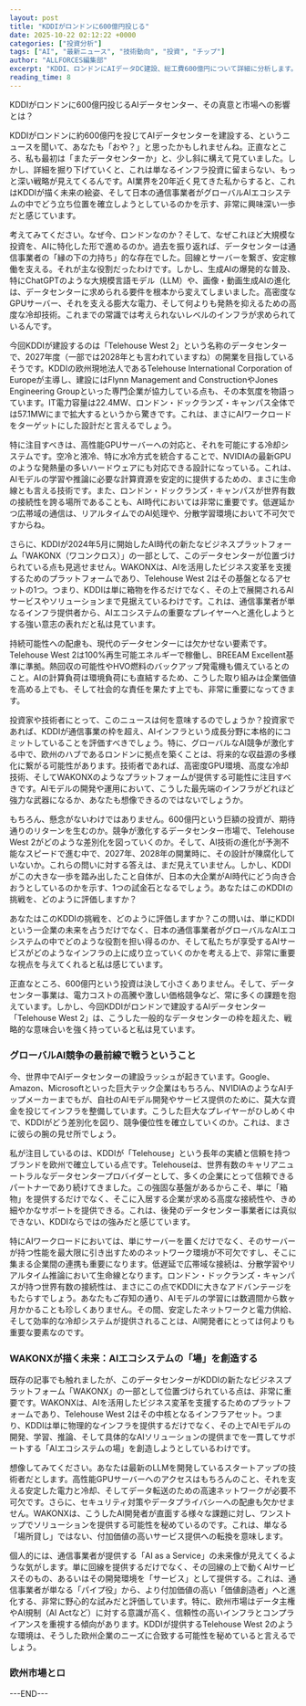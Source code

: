 ```yaml
---
layout: post
title: "KDDIがロンドンに600億円投じる"
date: 2025-10-22 02:12:22 +0000
categories: ["投資分析"]
tags: ["AI", "最新ニュース", "技術動向", "投資", "チップ"]
author: "ALLFORCES編集部"
excerpt: "KDDI、ロンドンにAIデータDC建設、総工費600億円について詳細に分析します。"
reading_time: 8
---
```


KDDIがロンドンに600億円投じるAIデータセンター、その真意と市場への影響とは？

KDDIがロンドンに約600億円を投じてAIデータセンターを建設する、というニュースを聞いて、あなたも「おや？」と思ったかもしれませんね。正直なところ、私も最初は「またデータセンターか」と、少し斜に構えて見ていました。しかし、詳細を掘り下げていくと、これは単なるインフラ投資に留まらない、もっと深い戦略が見えてくるんです。AI業界を20年近く見てきた私からすると、これはKDDIが描く未来の絵姿、そして日本の通信事業者がグローバルAIエコシステムの中でどう立ち位置を確立しようとしているのかを示す、非常に興味深い一歩だと感じています。

考えてみてください。なぜ今、ロンドンなのか？そして、なぜこれほど大規模な投資を、AIに特化した形で進めるのか。過去を振り返れば、データセンターは通信事業者の「縁の下の力持ち」的な存在でした。回線とサーバーを繋ぎ、安定稼働を支える。それが主な役割だったわけです。しかし、生成AIの爆発的な普及、特にChatGPTのような大規模言語モデル（LLM）や、画像・動画生成AIの進化は、データセンターに求められる要件を根本から変えてしまいました。高密度なGPUサーバー、それを支える膨大な電力、そして何よりも発熱を抑えるための高度な冷却技術。これまでの常識では考えられないレベルのインフラが求められているんです。

今回KDDIが建設するのは「Telehouse West 2」という名称のデータセンターで、2027年度（一部では2028年とも言われていますね）の開業を目指しているそうです。KDDIの欧州現地法人であるTelehouse International Corporation of Europeが主導し、建設にはFlynn Management and ConstructionやJones Engineering Groupといった専門企業が協力している点も、その本気度を物語っています。IT電力容量は22.4MW、ロンドン・ドックランズ・キャンパス全体では57.1MWにまで拡大するというから驚きです。これは、まさにAIワークロードをターゲットにした設計だと言えるでしょう。

特に注目すべきは、高性能GPUサーバーへの対応と、それを可能にする冷却システムです。空冷と液冷、特に水冷方式を統合することで、NVIDIAの最新GPUのような発熱量の多いハードウェアにも対応できる設計になっている。これは、AIモデルの学習や推論に必要な計算資源を安定的に提供するための、まさに生命線とも言える技術です。また、ロンドン・ドックランズ・キャンパスが世界有数の接続性を誇る場所であることも、AI時代においては非常に重要です。低遅延かつ広帯域の通信は、リアルタイムでのAI処理や、分散学習環境において不可欠ですからね。

さらに、KDDIが2024年5月に開始したAI時代の新たなビジネスプラットフォーム「WAKONX（ワコンクロス）」の一部として、このデータセンターが位置づけられている点も見逃せません。WAKONXは、AIを活用したビジネス変革を支援するためのプラットフォームであり、Telehouse West 2はその基盤となるアセットの1つ。つまり、KDDIは単に箱物を作るだけでなく、その上で展開されるAIサービスやソリューションまで見据えているわけです。これは、通信事業者が単なるインフラ提供者から、AIエコシステムの重要なプレイヤーへと進化しようとする強い意志の表れだと私は見ています。

持続可能性への配慮も、現代のデータセンターには欠かせない要素です。Telehouse West 2は100%再生可能エネルギーで稼働し、BREEAM Excellent基準に準拠。熱回収の可能性やHVO燃料のバックアップ発電機も備えているとのこと。AIの計算負荷は環境負荷にも直結するため、こうした取り組みは企業価値を高める上でも、そして社会的な責任を果たす上でも、非常に重要になってきます。

投資家や技術者にとって、このニュースは何を意味するのでしょうか？投資家であれば、KDDIが通信事業の枠を超え、AIインフラという成長分野に本格的にコミットしていることを評価すべきでしょう。特に、グローバルなAI競争が激化する中で、欧州のハブであるロンドンに拠点を築くことは、将来的な収益源の多様化に繋がる可能性があります。技術者であれば、高密度GPU環境、高度な冷却技術、そしてWAKONXのようなプラットフォームが提供する可能性に注目すべきです。AIモデルの開発や運用において、こうした最先端のインフラがどれほど強力な武器になるか、あなたも想像できるのではないでしょうか。

もちろん、懸念がないわけではありません。600億円という巨額の投資が、期待通りのリターンを生むのか。競争が激化するデータセンター市場で、Telehouse West 2がどのような差別化を図っていくのか。そして、AI技術の進化が予測不能なスピードで進む中で、2027年、2028年の開業時に、その設計が陳腐化していないか。これらの問いに対する答えは、まだ見えていません。しかし、KDDIがこの大きな一歩を踏み出したこと自体が、日本の大企業がAI時代にどう向き合おうとしているのかを示す、1つの試金石となるでしょう。あなたはこのKDDIの挑戦を、どのように評価しますか？

あなたはこのKDDIの挑戦を、どのように評価しますか？この問いは、単にKDDIという一企業の未来を占うだけでなく、日本の通信事業者がグローバルなAIエコシステムの中でどのような役割を担い得るのか、そして私たちが享受するAIサービスがどのようなインフラの上に成り立っていくのかを考える上で、非常に重要な視点を与えてくれると私は感じています。

正直なところ、600億円という投資は決して小さくありません。そして、データセンター事業は、電力コストの高騰や激しい価格競争など、常に多くの課題を抱えています。しかし、今回KDDIがロンドンで建設するAIデータセンター「Telehouse West 2」は、こうした一般的なデータセンターの枠を超えた、戦略的な意味合いを強く持っていると私は見ています。

### グローバルAI競争の最前線で戦うということ

今、世界中でAIデータセンターの建設ラッシュが起きています。Google、Amazon、Microsoftといった巨大テック企業はもちろん、NVIDIAのようなAIチップメーカーまでもが、自社のAIモデル開発やサービス提供のために、莫大な資金を投じてインフラを整備しています。こうした巨大なプレイヤーがひしめく中で、KDDIがどう差別化を図り、競争優位性を確立していくのか。これは、まさに彼らの腕の見せ所でしょう。

私が注目しているのは、KDDIが「Telehouse」という長年の実績と信頼を持つブランドを欧州で確立している点です。Telehouseは、世界有数のキャリアニュートラルなデータセンタープロバイダーとして、多くの企業にとって信頼できるパートナーであり続けてきました。この強固な基盤があるからこそ、単に「箱物」を提供するだけでなく、そこに入居する企業が求める高度な接続性や、きめ細やかなサポートを提供できる。これは、後発のデータセンター事業者には真似できない、KDDIならではの強みだと感じています。

特にAIワークロードにおいては、単にサーバーを置くだけでなく、そのサーバーが持つ性能を最大限に引き出すためのネットワーク環境が不可欠ですし、そこに集まる企業間の連携も重要になります。低遅延で広帯域な接続は、分散学習やリアルタイム推論において生命線となります。ロンドン・ドックランズ・キャンパスが持つ世界有数の接続性は、まさにこの点でKDDIに大きなアドバンテージをもたらすでしょう。あなたもご存知の通り、AIモデルの学習には数週間から数ヶ月かかることも珍しくありません。その間、安定したネットワークと電力供給、そして効率的な冷却システムが提供されることは、AI開発者にとっては何よりも重要な要素なのです。

### WAKONXが描く未来：AIエコシステムの「場」を創造する

既存の記事でも触れましたが、このデータセンターがKDDIの新たなビジネスプラットフォーム「WAKONX」の一部として位置づけられている点は、非常に重要です。WAKONXは、AIを活用したビジネス変革を支援するためのプラットフォームであり、Telehouse West 2はその中核となるインフラアセット。つまり、KDDIは単に物理的なインフラを提供するだけでなく、その上でAIモデルの開発、学習、推論、そして具体的なAIソリューションの提供までを一貫してサポートする「AIエコシステムの場」を創造しようとしているわけです。

想像してみてください。あなたは最新のLLMを開発しているスタートアップの技術者だとします。高性能GPUサーバーへのアクセスはもちろんのこと、それを支える安定した電力と冷却、そしてデータ転送のための高速ネットワークが必要不可欠です。さらに、セキュリティ対策やデータプライバシーへの配慮も欠かせません。WAKONXは、こうしたAI開発者が直面する様々な課題に対し、ワンストップでソリューションを提供する可能性を秘めているのです。これは、単なる「場所貸し」ではない、付加価値の高いサービス提供への転換を意味します。

個人的には、通信事業者が提供する「AI as a Service」の未来像が見えてくるような気がします。単に回線を提供するだけでなく、その回線の上で動くAIサービスそのもの、あるいはその開発環境を「サービス」として提供する。これは、通信事業者が単なる「パイプ役」から、より付加価値の高い「価値創造者」へと進化する、非常に野心的な試みだと評価しています。特に、欧州市場はデータ主権やAI規制（AI Actなど）に対する意識が高く、信頼性の高いインフラとコンプライアンスを重視する傾向があります。KDDIが提供するTelehouse West 2のような環境は、そうした欧州企業のニーズに合致する可能性を秘めていると言えるでしょう。

### 欧州市場とロ

---END---